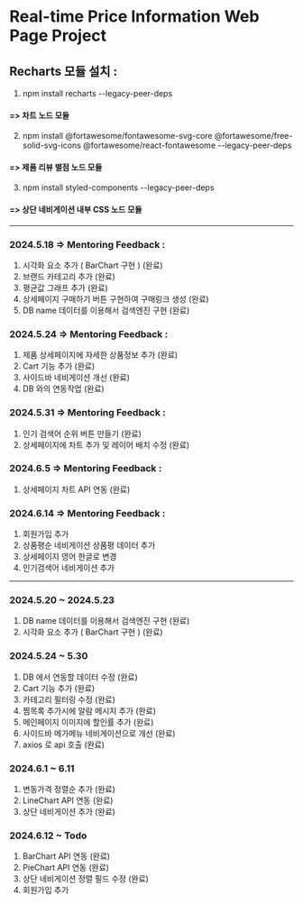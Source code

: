 # Real-time Price Information Web Page Project

## Recharts 모듈 설치 : 
1. npm install recharts --legacy-peer-deps
####   => 차트 노드 모듈
2. npm install @fortawesome/fontawesome-svg-core @fortawesome/free-solid-svg-icons @fortawesome/react-fontawesome --legacy-peer-deps
####   => 제품 리뷰 별점 노드 모듈
3. npm install styled-components --legacy-peer-deps
#### => 상단 네비게이션 내부 CSS 노드 모듈

<hr />

### 2024.5.18 => Mentoring Feedback : 
1. 시각화 요소 추가 ( BarChart 구현 ) (완료)
2. 브랜드 카테고리 추가 (완료)
3. 평균값 그래프 추가 (완료)
4. 상세페이지 구매하기 버튼 구현하여 구매링크 생성 (완료)
5. DB name 데이터를 이용해서 검색엔진 구현 (완료)

### 2024.5.24 => Mentoring Feedback :
1. 제품 상세페이지에 자세한 상품정보 추가 (완료)
2. Cart 기능 추가 (완료)
3. 사이드바 네비게이션 개선 (완료)
4. DB 와의 연동작업 (완료)

### 2024.5.31 => Mentoring Feedback :
1. 인기 검색어 순위 버튼 만들기 (완료)
2. 상세페이지에 차트 추가 및 레이어 배치 수정 (완료)

### 2024.6.5 => Mentoring Feedback :
1. 상세페이지 차트 API 연동 (완료)

### 2024.6.14 => Mentoring Feedback :
1. 회원가입 추가
2. 상품평순 네비게이션 상품평 데이터 추가
3. 상세페이지 영어 한글로 변경
4. 인기검색어 네비게이션 추가

<hr />

### 2024.5.20 ~ 2024.5.23
1. DB name 데이터를 이용해서 검색엔진 구현 (완료)
2. 시각화 요소 추가 ( BarChart 구현 ) (완료)

### 2024.5.24 ~ 5.30
1. DB 에서 연동할 데이터 수정 (완료)
2. Cart 기능 추가 (완료)
3. 카테고리 필터링 수정 (완료)
4. 찜목록 추가시에 알람 메시지 추가 (완료)
5. 메인페이지 이미지에 할인률 추가 (완료)
6. 사이드바 메가메뉴 네비게이션으로 개선 (완료)
7. axios 로 api 호출 (완료)

### 2024.6.1 ~ 6.11
1. 변동가격 정렬순 추가 (완료)
2. LineChart API 연동 (완료)
3. 상단 네비게이션 추가 (완료)

### 2024.6.12 ~ Todo
1. BarChart API 연동 (완료)
2. PieChart API 연동 (완료)
3. 상단 네비게이션 정렬 필드 수정 (완료)
4. 회원가입 추가
